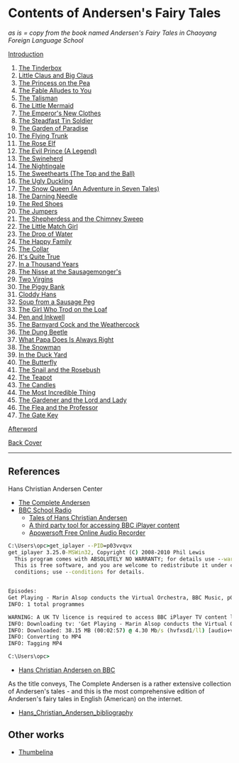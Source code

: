 # Contents of Andersen's Fairy Tales

*as is = copy from the book named Andersen's Fairy Tales in Chaoyang Foreign Language School*

[Introduction](../Introduction)

1. [The Tinderbox](../01-The-Tinderbox)
2. [Little Claus and Big Claus](../02-Little-Claus-and-Big-Claus)
3. [The Princess on the Pea](../03-The-Princess-on-the-Pea)
4. [The Fable Alludes to You](../04The-Fable-Alludes-to-You)
5. [The Talisman](../05-The-Talisman.docx)
6. [The Little Mermaid](../06-The-Little-Mermaid)
7. [The Emperor's New Clothes](../07-The-Emperor's-New-Clothes)
8. [The Steadfast Tin Soldier](../08-The-Steadfast-Tin-Soldier)
9. [The Garden of Paradise](../09-The-Garden-of-Paradise)
10. [The Flying Trunk](../10-The-Flying-Trunk)
11. [The Rose Elf](../11-The-Rose-Elf)
12. [The Evil Prince (A Legend)](../12-The-Evil-Prince)
13. [The Swineherd](../13-The-Swineherd)
14. [The Nightingale](../14-The-Nightingale)
15. [The Sweethearts (The Top and the Ball)](../15-The-Sweethearts)
16. [The Ugly Duckling](../16-The-Ugly-Duckling)
17. [The Snow Queen (An Adventure in Seven Tales)](../17-The-Snow-Queen)
18. [The Darning Needle](../18-The-Darning-Needle)
19. [The Red Shoes](../19-The-Red-Shoes)
20. [The Jumpers](../20-The-Jumpers)
21. [The Shepherdess and the Chimney Sweep](../21-The-Shepherdess-and-the-Chimney-Sweep)
22. [The Little Match Girl](../22-The-Little-Match-Girl)
23. [The Drop of Water](../23-The-Drop-of-Water)
24. [The Happy Family](../24-The-Happy-Family)
25. [The Collar](../25-The-Collar)
26. [It's Quite True](../26-It's-Quite-True)
27. [In a Thousand Years](../27-In-a-Thousand-Years)
28. [The Nisse at the Sausagemonger's](../28-The-Nisse-at-the-Sausagemonger's)
29. [Two Virgins](../29-Two-Virgins)
30. [The Piggy Bank](../30-The-Piggy-Bank)
31. [Cloddy Hans](../31-Cloddy-Hans)
32. [Soup from a Sausage Peg](../32-Soup-from-a-Sausage-Peg)
33. [The Girl Who Trod on the Loaf](../33-The-Girl-Who-Trod-on-the-Loaf)
34. [Pen and Inkwell](../34-Pen-and-Inkwell)
35. [The Barnyard Cock and the Weathercock](../35-The-Barnyard-Cock-and-the-Weathercock)
36. [The Dung Beetle](../36-The-Dung-Beetle)
37. [What Papa Does Is Always Right](../37-What-Papa-Does-Is-Always-Right)
38. [The Snowman](../38-The-Snowman)
39. [In the Duck Yard](../39-In-the-Duck-Yard)
40. [The Butterfly](../40-The-Butterfly)
41. [The Snail and the Rosebush](../41-The-Snail-and-the-Rosebush)
42. [The Teapot](../42-The-Teapot)
43. [The Candles](../43-The-Candles)
44. [The Most Incredible Thing](../44-The-Most-Incredible-Thing)
45. [The Gardener and the Lord and Lady](../45-The-Gardener-and-the-Lord-and-Lady)
46. [The Flea and the Professor](../46-The-Flea-and-the-Professor)
47. [The Gate Key](../47-The-Gate-Key)

[Afterword](../Afterword)

[Back Cover](../Back-Cover)

---

## References

Hans Christian Andersen Center

- [The Complete Andersen](https://andersen.sdu.dk/vaerk/hersholt/index_e.html)
- [BBC School Radio](www.bbc.co.uk/schoolradio)
  - [Tales of Hans Christian Andersen](https://www.bbc.co.uk/search?q=Tales+of+Hans+Christian+Andersen)
  - [A third party tool for accessing BBC iPlayer content](https://www.squarepenguin.co.uk)
  - [Apowersoft Free Online Audio Recorder](https://www.apowersoft.com/free-audio-recorder-online)
  
```cmd
C:\Users\opc>get_iplayer --PID=p03vvqvx
get_iplayer 3.25.0-MSWin32, Copyright (C) 2008-2010 Phil Lewis
  This program comes with ABSOLUTELY NO WARRANTY; for details use --warranty.
  This is free software, and you are welcome to redistribute it under certain
  conditions; use --conditions for details.


Episodes:
Get Playing - Marin Alsop conducts the Virtual Orchestra, BBC Music, p03vvqvx
INFO: 1 total programmes

WARNING: A UK TV licence is required to access BBC iPlayer TV content legally
INFO: Downloading tv: 'Get Playing - Marin Alsop conducts the Virtual Orchestra (p03vvqvx) [original]'
INFO: Downloaded: 38.15 MB (00:02:57) @ 4.30 Mb/s (hvfxsd1/ll) [audio+video]
INFO: Converting to MP4
INFO: Tagging MP4

C:\Users\opc>
```

- [Hans Christian Andersen on BBC](https://www.bbc.co.uk/search?q=Tales+of+Hans+Christian+Andersen&sa_f=search-product&scope=)

As the title conveys, The Complete Andersen is a rather extensive collection of Andersen's tales - and this is the most comprehensive edition of Andersen's fairy tales in English (American) on the internet.

- [Hans_Christian_Andersen_bibliography](https://en.wikipedia.org/wiki/Hans_Christian_Andersen_bibliography)

## Other works

- [Thumbelina](../wjch/en/Andersen/Thumbelina)
